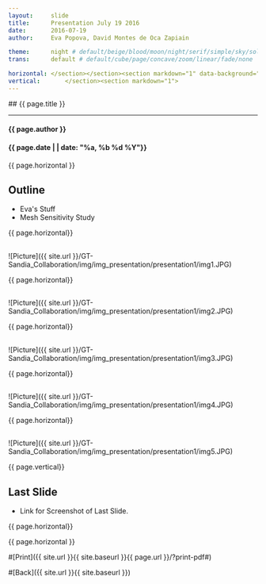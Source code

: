 ```yaml
---
layout:     slide
title:     	Presentation July 19 2016
date:      	2016-07-19
author:     Eva Popova, David Montes de Oca Zapiain

theme:		night # default/beige/blood/moon/night/serif/simple/sky/solarized
trans:		default # default/cube/page/concave/zoom/linear/fade/none

horizontal:	</section></section><section markdown="1" data-background="http://ahmetcecen.github.io/project-pages/img/slidebackground.png"><section markdown="1">
vertical:		</section><section markdown="1">
---
```

<section markdown="1" data-background="http://ahmetcecen.github.io/project-pages/img/slidebackground.png"><section markdown="1">
## {{ page.title }}

<hr>

#### {{ page.author }}

#### {{ page.date | | date: "%a, %b %d %Y"}}

{{ page.horizontal }}

<!-- Start Writing Below in Markdown -->

## Outline

* Eva's Stuff
* Mesh Sensitivity Study

{{ page.horizontal}}

## 



![Picture]({{ site.url }}/GT-Sandia_Collaboration/img/img_presentation/presentation1/img1.JPG)

{{ page.horizontal}}

## 

![Picture]({{ site.url }}/GT-Sandia_Collaboration/img/img_presentation/presentation1/img2.JPG)

{{ page.horizontal}}

## 

![Picture]({{ site.url }}/GT-Sandia_Collaboration/img/img_presentation/presentation1/img3.JPG)

{{ page.horizontal}}

## 

![Picture]({{ site.url }}/GT-Sandia_Collaboration/img/img_presentation/presentation1/img4.JPG)


{{ page.horizontal}}

## 

![Picture]({{ site.url }}/GT-Sandia_Collaboration/img/img_presentation/presentation1/img5.JPG)

{{ page.vertical}}

## Last Slide

* Link for Screenshot of Last Slide.


{{ page.horizontal}}


<!-- End Here -->


{{ page.horizontal }}

#[Print]({{ site.url }}{{ site.baseurl }}{{ page.url }}/?print-pdf#)

#[Back]({{ site.url }}{{ site.baseurl }})

</section></section>
